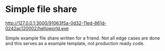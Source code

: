 # Simple file share

http://127.0.0.1:3000/91063f5a-0d32-11ed-861d-0242ac120002/helloworld.exe


Simple example file share written for a friend. Not all edge cases are done and this serves as a example template, not production ready code.
